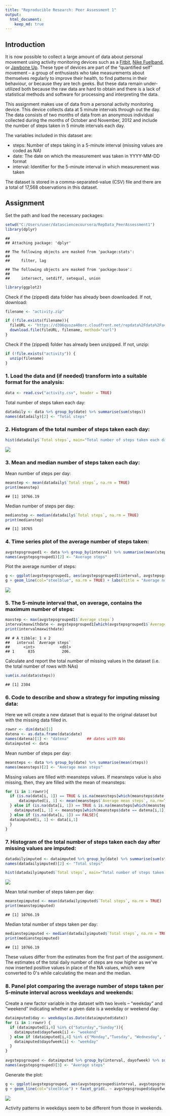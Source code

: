 ```yaml
---
title: "Reproducible Research: Peer Assessment 1"
output: 
  html_document:
    keep_md: true
---
```


## Introduction

It is now possible to collect a large amount of data about personal movement using activity monitoring devices such as a [Fitbit](https://www.fitbit.com/), [Nike Fuelband](https://www.nike.com/help/a/why-cant-i-sync), or [Jawbone Up](https://jawbone.com/up). These type of devices are part of the “quantified self” movement – a group of enthusiasts who take measurements about themselves regularly to improve their health, to find patterns in their behaviour, or because they are tech geeks. But these data remain under-utilized both because the raw data are hard to obtain and there is a lack of statistical methods and software for processing and interpreting the data.

This assignment makes use of data from a personal activity monitoring device. This device collects data at 5 minute intervals through out the day. The data consists of two months of data from an anonymous individual collected during the months of October and November, 2012 and include the number of steps taken in 5 minute intervals each day.

The variables included in this dataset are:

-	steps: Number of steps taking in a 5-minute interval (missing values are coded as NA)
-	date: The date on which the measurement was taken in YYYY-MM-DD format
-	interval: Identifier for the 5-minute interval in which measurement was taken

The dataset is stored in a comma-separated-value (CSV) file and there are a total of 17,568 observations in this dataset.

## Assignment

Set the path and load the necessary packages:

```r
setwd("C:/Users/user/datasciencecoursera/RepData_PeerAssessment1")
library(dplyr)
```

```
## 
## Attaching package: 'dplyr'
```

```
## The following objects are masked from 'package:stats':
## 
##     filter, lag
```

```
## The following objects are masked from 'package:base':
## 
##     intersect, setdiff, setequal, union
```

```r
library(ggplot2)
```

Check if the (zipped) data folder has already been downloaded. If not, download:

```r
filename <- "activity.zip"

if (!file.exists(filename)){
  fileURL <- "https://d396qusza40orc.cloudfront.net/repdata%2Fdata%2Factivity.zip"
  download.file(fileURL, filename, method="curl")
}  
```

Check if the (zipped) folder has already been unzipped. If not, unzip:

```r
if (!file.exists("activity")) { 
  unzip(filename) 
}
```

### 1. Load the data and (if needed) transform into a suitable format for the analysis:

```r
data <- read.csv("activity.csv", header = TRUE)
```

Total number of steps taken each day:

```r
datadaily <- data %>% group_by(date) %>% summarise(sum(steps))
names(datadaily)[2] <- "Total steps"
```

### 2. Histogram of the total number of steps taken each day:

```r
hist(datadaily$`Total steps`, main="Total number of steps taken each day", xlab="Steps per day", ylab="Frequency", col="darkmagenta")
```

![](PA1_template_files/figure-html/histogram1-1.png)<!-- -->

### 3. Mean and median number of steps taken each day:

Mean number of steps per day:

```r
meanstep <- mean(datadaily$`Total steps`, na.rm = TRUE)
print(meanstep)
```

```
## [1] 10766.19
```

Median number of steps per day:

```r
medianstep <- median(datadaily$`Total steps`, na.rm = TRUE)
print(medianstep)
```

```
## [1] 10765
```

### 4. Time series plot of the average number of steps taken:


```r
avgstepsgrouped1 <- data %>% group_by(interval) %>% summarise(mean(steps, na.rm = TRUE))
names(avgstepsgrouped1)[2] <- "Average steps"
```

Plot the average number of steps:

```r
g <- ggplot(avgstepsgrouped1, aes(avgstepsgrouped1$interval, avgstepsgrouped1$`Average steps`))
g + geom_line(col="steelblue", na.rm = TRUE) + labs(title = "Average number of steps taken per 5-minute interval") + labs(x = "Interval") + labs(y = "Number of steps")
```

![](PA1_template_files/figure-html/timeplot1-1.png)<!-- -->

### 5. The 5-minute interval that, on average, contains the maximum number of steps:

```r
maxstep <- max(avgstepsgrouped1$`Average steps`)
intervalmaxwithdate <- avgstepsgrouped1[which(avgstepsgrouped1$`Average steps` == maxstep),1:2]
print(intervalmaxwithdate)
```

```
## # A tibble: 1 x 2
##   interval `Average steps`
##      <int>           <dbl>
## 1      835            206.
```

Calculate and report the total number of missing values in the dataset (i.e. the total number of rows with NAs)

```r
sum(is.na(data$steps))
```

```
## [1] 2304
```

### 6. Code to describe and show a strategy for imputing missing data: 

Here we will create a new dataset that is equal to the original dataset but with the missing data filled in.


```r
rownr <- dim(data)[1]
datena <- as.data.frame(data$date)
names(datena)[1] <- "datena"        ## dates with NAs
dataimputed <- data
```

Mean number of steps per day:

```r
meansteps <- data %>% group_by(date) %>% summarise(mean(steps))
names(meansteps)[2] <- "Average mean steps"
```

Missing values are filled with meansteps values. If meansteps value is also missing, then, they are filled with the mean of meansteps:

```r
for (i in 1:rownr){
  if (is.na(data[i, 1]) == TRUE & is.na(meansteps[which(meansteps$date == datena[i,1]),2]) == TRUE){
      dataimputed[i, 1] <- mean(meansteps$`Average mean steps`, na.rm=TRUE)
  } else if (is.na(data[i, 1]) == TRUE & is.na(meansteps[which(meansteps$date == datena[i,1]),2]) == FALSE){
    dataimputed[i, 1] <- meansteps[which(meansteps$date == datena[i,1]),2]
  } else if (is.na(data[i, 1]) == FALSE){
  dataimputed[i, 1] <- data[i,1]
  }
} 
```

### 7. Histogram of the total number of steps taken each day after missing values are imputed:

```r
datadailyimputed <- dataimputed %>% group_by(date) %>% summarise(sum(steps))
names(datadailyimputed)[2] <- "Total steps"
```


```r
hist(datadailyimputed$`Total steps`, main="Total number of steps taken each day", xlab="Steps per day", ylab="Frequency", col="darkmagenta")
```

![](PA1_template_files/figure-html/histogram2-1.png)<!-- -->

Mean total number of steps taken per day: 

```r
meanstepimputed <- mean(datadailyimputed$`Total steps`, na.rm = TRUE)
print(meanstepimputed)
```

```
## [1] 10766.19
```

Median total number of steps taken per day: 

```r
medianstepimputed <- median(datadailyimputed$`Total steps`, na.rm = TRUE)
print(medianstepimputed)
```

```
## [1] 10766.19
```

These values differ from the estimates from the first part of the assignment. The estimates of the total daily number of steps are now higher as we've now inserted positive values in place of the NA values, which were converted to 0's while calculating the mean and the median.

### 8. Panel plot comparing the average number of steps taken per 5-minute interval across weekdays and weekends:

Create a new factor variable in the dataset with two levels – “weekday” and “weekend” indicating whether a given date is a weekday or weekend day:

```r
dataimputed$day <- weekdays(as.Date(dataimputed$date))
for (i in 1:rownr) {
  if (dataimputed[i,4] %in% c("Saturday","Sunday")){
    dataimputed$dayofweek[i] <- "weekend"
  } else if (dataimputed[i,4] %in% c("Monday","Tuesday", "Wednesday", "Thursday", "Friday")) {
    dataimputed$dayofweek[i] <- "weekday"
  }
}
 
avgstepsgrouped <- dataimputed %>% group_by(interval, dayofweek) %>% summarise(mean(steps))
names(avgstepsgrouped)[3] <- "Average steps"
```

Generate the plot:

```r
g <- ggplot(avgstepsgrouped, aes(avgstepsgrouped$interval, avgstepsgrouped$`Average steps`))
g + geom_line(col="steelblue") + facet_grid(. ~ avgstepsgrouped$dayofweek) + labs(title = "Average number of steps taken per 5-minute interval") + labs(x = "Interval") + labs(y = "Number of steps")
```

![](PA1_template_files/figure-html/timeplot2-1.png)<!-- -->

Activity patterns in weekdays seem to be different from those in weekends.
